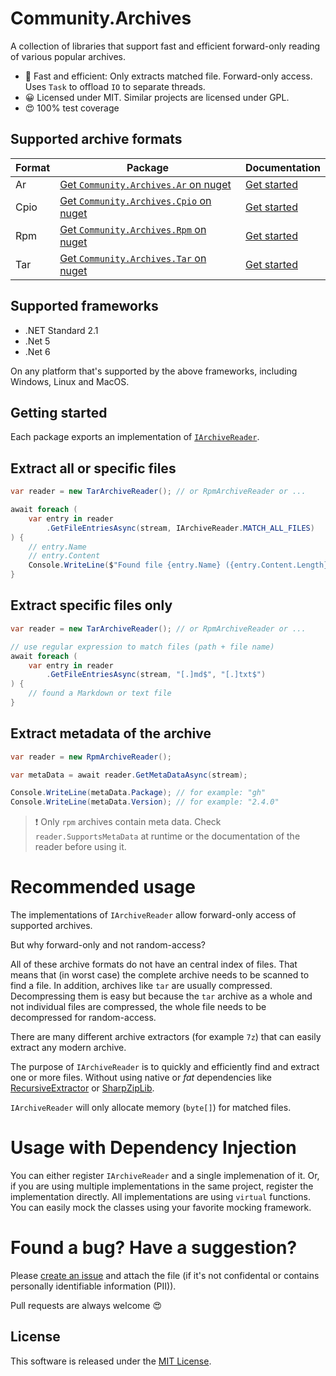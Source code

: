 # Community.Archives

A collection of libraries that support fast and efficient forward-only reading of various popular archives. 

* :rocket: Fast and efficient: Only extracts matched file. Forward-only access. Uses `Task` to offload `IO` to separate threads.
* :grinning: Licensed under MIT. Similar projects are licensed under GPL.
* :heart_eyes: 100% test coverage 

## Supported archive formats

| Format | Package                                                                                        | Documentation                                                                                |
| ------ | ---------------------------------------------------------------------------------------------- | -------------------------------------------------------------------------------------------- |
| Ar     | [Get `Community.Archives.Ar` on nuget](https://www.nuget.org/packages/Community.Archives.Ar)   | [Get started](https://github.com/Gitii/Community.Archives/tree/main/Community.Archives.Ar)   |
| Cpio   | [Get `Community.Archives.Cpio` on nuget](https://www.nuget.org/packages/Community.Archives.Cpio) | [Get started](https://github.com/Gitii/Community.Archives/tree/main/Community.Archives.Cpio) |
| Rpm    | [Get `Community.Archives.Rpm` on nuget](https://www.nuget.org/packages/Community.Archives.Rpm)  | [Get started](https://github.com/Gitii/Community.Archives/tree/main/Community.Archives.Rpm)  |
| Tar    | [Get `Community.Archives.Tar` on nuget](https://www.nuget.org/packages/Community.Archives.Tar)  | [Get started](https://github.com/Gitii/Community.Archives/tree/main/Community.Archives.Tar)  |

## Supported frameworks

- .NET Standard 2.1
- .Net 5
- .Net 6

On any platform that's supported by the above frameworks, including Windows, Linux and MacOS.

## Getting started

Each package exports an implementation of [`IArchiveReader`](https://github.com/Gitii/Community.Archives/blob/main/Community.Archives.Core/IArchiveReader.cs).

## Extract all or specific files

```csharp
var reader = new TarArchiveReader(); // or RpmArchiveReader or ...

await foreach (
    var entry in reader
        .GetFileEntriesAsync(stream, IArchiveReader.MATCH_ALL_FILES)
) {
    // entry.Name
    // entry.Content
    Console.WriteLine($"Found file {entry.Name} ({entry.Content.Length} bytes)")
}
```

## Extract specific files only

```csharp
var reader = new TarArchiveReader(); // or RpmArchiveReader or ...

// use regular expression to match files (path + file name)
await foreach (
    var entry in reader
        .GetFileEntriesAsync(stream, "[.]md$", "[.]txt$")
) {
    // found a Markdown or text file
}
```

## Extract metadata of the archive

```csharp
var reader = new RpmArchiveReader();

var metaData = await reader.GetMetaDataAsync(stream);

Console.WriteLine(metaData.Package); // for example: "gh"
Console.WriteLine(metaData.Version); // for example: "2.4.0"
```

> :exclamation: Only `rpm` archives contain meta data. Check `reader.SupportsMetaData` at runtime or the documentation of the reader before using it.

# Recommended usage

The implementations of `IArchiveReader` allow forward-only access of supported archives.

But why forward-only and not random-access?

All of these archive formats do not have an central index of files. That means that (in worst case) the complete archive needs to be scanned to find a file. In addition, archives like `tar` are usually compressed. Decompressing them is easy but because the `tar` archive as a whole and not individual files are compressed, the whole file needs to be decompressed for random-access.

There are many different archive extractors (for example `7z`) that can easily extract any modern archive.

The purpose of  `IArchiveReader` is to quickly and efficiently find and extract one or more files. Without using native or *fat* dependencies like [RecursiveExtractor]([RecursiveExtractor](https://github.com/microsoft/RecursiveExtractor)) or [SharpZipLib](https://github.com/icsharpcode/SharpZipLib). 

`IArchiveReader` will only allocate memory (`byte[]`) for matched files. 

# Usage with Dependency Injection

You can either register `IArchiveReader` and a single implemenation of it. Or, if you are using multiple implementations in the same project, register the implementation directly. All implementations are using `virtual` functions. You can easily mock the classes using your favorite mocking framework.

# Found a bug? Have a suggestion?

Please [create an issue](https://github.com/Gitii/Community.Archives/issues) and attach the file (if it's not confidental or contains personally identifiable information (PII)). 

Pull requests are always welcome :heart_eyes:

## License

This software is released under the [MIT License](https://opensource.org/licenses/MIT). 
